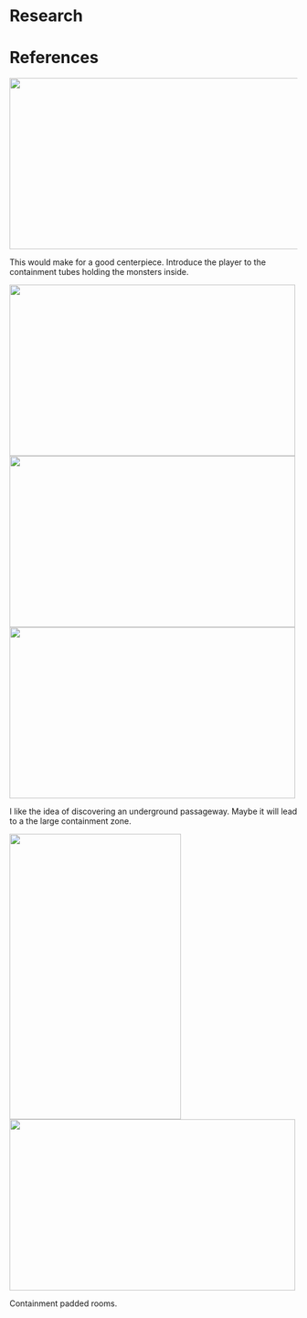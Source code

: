 # Research

# References

<img src="https://i.pinimg.com/originals/42/6b/79/426b79b872fc2a894362fc6aa8147145.jpg" width="700" height="300">

This would make for a good centerpiece. Introduce the player to the containment tubes holding the monsters inside.

<img src="https://www.gamingtierlist.com/wp-content/uploads/2023/07/fnaf-ruin-basement.jpg" width="500" height="300">

<img src="https://cdn.discordapp.com/attachments/885551638356570112/1304157749885534270/image.png?ex=672e5f0d&is=672d0d8d&hm=e611f46658948a1a540dfc1f068069570cad3f5c7f46bfa1c8e102237dd4d5aa&" width="500" height="300">

<img src="https://media.discordapp.net/attachments/885551638356570112/1304158554277548072/image.png?ex=672e5fcd&is=672d0e4d&hm=b4c102bc2eefe96c3439682622f3863511c38200a4a81c9da1eb54867fa2b78a&=&format=webp&quality=lossless" width="500" height="300">

I like the idea of discovering an underground passageway. Maybe it will lead to a the large containment zone.

<img src="https://cdn.discordapp.com/attachments/885551638356570112/1304164169884504136/image.png?ex=672e6508&is=672d1388&hm=2f1dbefb7eb70e86ebed30c14596811438726bb4132f5531b93f8e6bdd97329d&" width="300" height="500"> <img src="https://static.giggster.com/images/location/d667ca3c-f09f-4071-860b-abebb49ed330/168377fe-0411-41c5-ab55-6a0602ffe2f9/mid_x3.jpeg" width="500" height="300">

Containment padded rooms.

